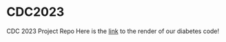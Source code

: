 # CDC2023
CDC 2023 Project Repo
Here is the [link](https://tsaiyi0.github.io/diabetes.html) to the render of our diabetes code!
